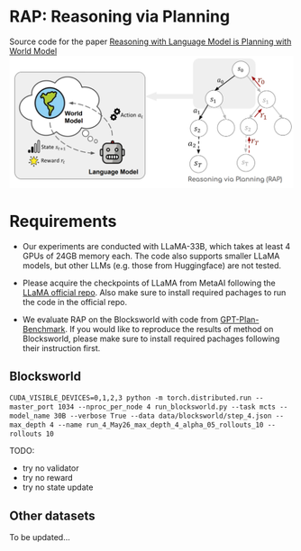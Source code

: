 # RAP: Reasoning via Planning
Source code for the paper [Reasoning with Language Model is Planning with World Model](https://arxiv.org/abs/2305.14992)
![Figure](assets/figure_full.png)

# Requirements

- Our experiments are conducted with LLaMA-33B, which takes at least 4 GPUs of 24GB memory each. The code also supports smaller LLaMA models, but other LLMs (e.g. those from Huggingface) are not tested.

- Please acquire the checkpoints of LLaMA from MetaAI following the [LLaMA official repo](https://github.com/facebookresearch/llama). Also make sure to install required pachages to run the code in the official repo. 

- We evaluate RAP on the Blocksworld with code from [GPT-Plan-Benchmark](https://github.com/karthikv792/gpt-plan-benchmark). If you would like to reproduce the results of method on Blocksworld, please make sure to install required pachages following their instruction first. 

## Blocksworld

```
CUDA_VISIBLE_DEVICES=0,1,2,3 python -m torch.distributed.run --master_port 1034 --nproc_per_node 4 run_blocksworld.py --task mcts --model_name 30B --verbose True --data data/blocksworld/step_4.json --max_depth 4 --name run_4_May26_max_depth_4_alpha_05_rollouts_10 --rollouts 10
```

TODO:
- try no validator
- try no reward
- try no state update

## Other datasets
To be updated...